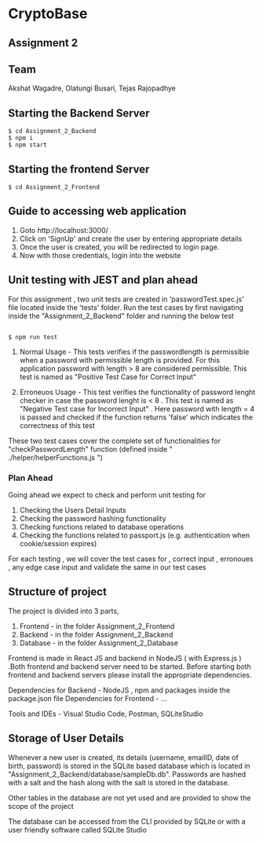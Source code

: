# CryptoBase

## Assignment 2

## Team 

Akshat Wagadre, Olatungi Busari, Tejas Rajopadhye

## Starting the Backend Server 

```
$ cd Assignment_2_Backend
$ npm i
$ npm start

```

## Starting the frontend Server

```
$ cd Assignment_2_Frontend

```


## Guide to accessing web application

1. Goto http://localhost:3000/
2. Click on 'SignUp' and create the user by entering appropriate details
3. Once the user is created, you will be redirected to login page.
4. Now with those credentials, login into the website

## Unit testing with JEST and plan ahead

For this assignment , two unit tests are created in 'passwordTest.spec.js' file located inside the 'tests' folder. Run the test cases by first navigating inside the "Assignment_2_Backend" folder and running the below test

```
 
$ npm run test

```

1. Normal Usage - This tests verifies if the passwordlength is permissible when a password with  permissible length is provided. For this application password with length > 8 are considered permissible. This test is named as "Positive Test Case for Correct Input"

2. Erroneuos Usage - This test verifies the functionality of password lenght checker in case the password lenght is < 8 . This test is named as "Negative Test case for Incorrect Input" . Here password with length = 4 is passed and checked if the function returns 'false' which indicates the correctness of this test

These two test cases cover the complete set of functionalities for "checkPasswordLength" function (defined inside " ./helper/helperFunctions.js ") 

### Plan Ahead

Going ahead we expect to check and perform unit testing for 
1. Checking the Users Detail Inputs 
2. Checking the password hashing functionality
3. Checking functions related to database operations 
4. Checking the functions related to passport.js (e.g. authentication when cookie/session expires)

For each testing , we will cover the test cases for , correct input , erronoues , any edge case input and validate the same in our test cases 

## Structure of project 

The project is divided into 3 parts,
1. Frontend - in the folder Assignment_2_Frontend
2. Backend - in the folder Assignment_2_Backend
3. Database - in the folder Assignment_2_Database

Frontend is made in React JS and backend in NodeJS ( with Express.js ) .Both frontend and backend server need to be started. Before starting both frontend and backend servers please install the appropriate dependencies. 

Dependencies for Backend - NodeJS , npm and packages inside the package.json file
Dependencies for Frontend - ...

Tools and IDEs - Visual Studio Code, Postman, SQLiteStudio 


## Storage of User Details

Whenever a new user is created, its details (username, emailID, date of birth, password) is stored in the SQLite based database which is located in "Assignment_2_Backend/database/sampleDb.db". Passwords are hashed with a salt and the hash along with the salt is stored in the database. 

Other tables in the database are not yet used and are provided to show the scope of the project

The database can be accessed from the CLI provided by SQLite or with a user friendly software called SQLite Studio 








